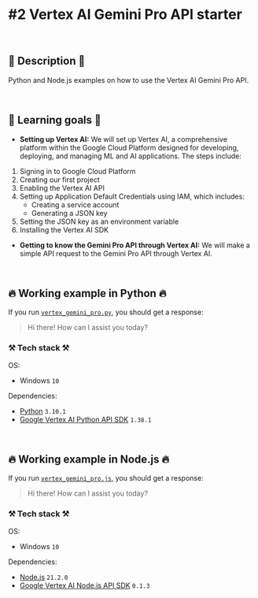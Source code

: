 # #2 Vertex AI Gemini Pro API starter

<br>

## 📖 Description 📖

Python and Node.js examples on how to use the Vertex AI Gemini Pro API.

<br>

## 🧠 Learning goals 🧠

- **Setting up Vertex AI:** We will set up Vertex AI, a comprehensive platform within the Google Cloud Platform designed for developing, deploying, and managing ML and AI applications. The steps include:

1. Signing in to Google Cloud Platform
2. Creating our first project
3. Enabling the Vertex AI API
4. Setting up Application Default Credentials using IAM, which includes:
    - Creating a service account
    - Generating a JSON key
5. Setting the JSON key as an environment variable
6. Installing the Vertex AI SDK

- **Getting to know the Gemini Pro API through Vertex AI:** We will make a simple API request to the Gemini Pro API through Vertex AI.

<br>

## 🔥 Working example in Python 🔥

If you run [`vertex_gemini_pro.py`](https://github.com/rokbenko/ai-playground/blob/main/google-tutorials/2-Vertex_AI_Gemini_Pro_API_starter/vertex_gemini_pro.py), you should get a response:

> Hi there! How can I assist you today?

### ⚒️ Tech stack ⚒️

OS:

- Windows `10`

Dependencies:

- [Python](https://www.python.org/) `3.10.1`
- [Google Vertex AI Python API SDK](https://pypi.org/project/vertexai/) `1.38.1`

<br>

## 🔥 Working example in Node.js 🔥

If you run [`vertex_gemini_pro.js`](https://github.com/rokbenko/ai-playground/blob/main/google-tutorials/2-Vertex_AI_Gemini_Pro_API_starter/vertex_gemini_pro.js), you should get a response:

> Hi there! How can I assist you today?

### ⚒️ Tech stack ⚒️

OS:

- Windows `10`

Dependencies:

- [Node.js](https://nodejs.org/en) `21.2.0`
- [Google Vertex AI Node.js API SDK](https://www.npmjs.com/package/@google-cloud/vertexai) `0.1.3`
